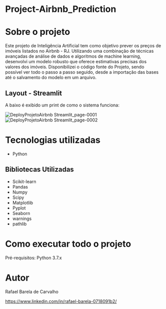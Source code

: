 # Project-Airbnb_Prediction


 # Sobre o projeto

Este projeto de Inteligência Artificial tem como objetivo prever os preços de imóveis listados no Airbnb - RJ. Utilizando uma combinação de técnicas avançadas de análise de dados e algoritmos de machine learning, desenvolvi um modelo robusto que oferece estimativas precisas dos valores dos imóveis. Disponibilizei o código fonte do Projeto, sendo possível ver todo o passo a passo seguido, desde a importação das bases até o salvamento do modelo em um arquivo.

## Layout - Streamlit

A baixo é exibido um print de como o sistema funciona:

![DeployProjetoAirbnb Streamlit_page-0001](https://github.com/RafaBarela/Project-Airbnb_Prediction/assets/104285149/8aa93869-37bd-4923-9b22-802b76f40ccd)
![DeployProjetoAirbnb Streamlit_page-0002](https://github.com/RafaBarela/Project-Airbnb_Prediction/assets/104285149/2d12663b-ae5f-4780-8c94-c2f3e920c042)

# Tecnologias utilizadas
- Python
  

## Bibliotecas Utilizadas
- Scikit-learn
- Pandas
- Numpy
- Scipy
- Matplotlib
- Pyplot
- Seaborn
- warnings
- pathlib

# Como executar todo o projeto

Pré-requisitos: Python 3.7.x


# Autor

Rafael Barela de Carvalho

https://www.linkedin.com/in/rafael-barela-0718091b2/
